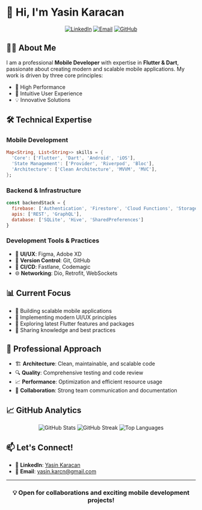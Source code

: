 # 👋 Hi, I'm Yasin Karacan

<div align="center">
  
[![LinkedIn](https://img.shields.io/badge/LinkedIn-0077B5?style=for-the-badge&logo=linkedin&logoColor=white)](https://www.linkedin.com/in/yasin-karacan-34914a214/)
[![Email](https://img.shields.io/badge/Email-D14836?style=for-the-badge&logo=gmail&logoColor=white)](mailto:yasin.karcn@gmail.com)
[![GitHub](https://img.shields.io/badge/GitHub-100000?style=for-the-badge&logo=github&logoColor=white)](https://github.com/yasinkaracan)

</div>

## 👨‍💻 About Me

I am a professional **Mobile Developer** with expertise in **Flutter & Dart**, passionate about creating modern and scalable mobile applications. My work is driven by three core principles:
- 🎯 High Performance
- 🎨 Intuitive User Experience
- 💡 Innovative Solutions

## 🛠️ Technical Expertise

### Mobile Development
```dart
Map<String, List<String>> skills = {
  'Core': ['Flutter', 'Dart', 'Android', 'iOS'],
  'State Management': ['Provider', 'Riverpod', 'Bloc'],
  'Architecture': ['Clean Architecture', 'MVVM', 'MVC'],
};
```

### Backend & Infrastructure
```javascript
const backendStack = {
  firebase: ['Authentication', 'Firestore', 'Cloud Functions', 'Storage'],
  apis: ['REST', 'GraphQL'],
  database: ['SQLite', 'Hive', 'SharedPreferences']
}
```

### Development Tools & Practices
- 🎨 **UI/UX**: Figma, Adobe XD
- 🔄 **Version Control**: Git, GitHub
- 📱 **CI/CD**: Fastlane, Codemagic
- 🌐 **Networking**: Dio, Retrofit, WebSockets

## 📊 Current Focus

- 📱 Building scalable mobile applications
- 🎨 Implementing modern UI/UX principles
- 🚀 Exploring latest Flutter features and packages
- 📖 Sharing knowledge and best practices

## 💼 Professional Approach

- 🏗️ **Architecture**: Clean, maintainable, and scalable code
- 🔍 **Quality**: Comprehensive testing and code review
- 📈 **Performance**: Optimization and efficient resource usage
- 🤝 **Collaboration**: Strong team communication and documentation

## 📈 GitHub Analytics

<div align="center">
  
![GitHub Stats](https://github-readme-stats-sigma-five.vercel.app/api?username=yasinkaracan&show_icons=true&theme=radical)
![GitHub Streak](https://github-readme-streak-stats-sigma-five.vercel.app/?user=yasinkaracan&theme=radical)
![Top Languages](https://github-readme-stats-sigma-five.vercel.app/api/top-langs/?username=yasinkaracan&layout=compact&theme=radical)

</div>

## 📫 Let's Connect!

- 💼 **LinkedIn**: [Yasin Karacan](https://www.linkedin.com/in/yasin-karacan-34914a214/)
- 📧 **Email**: [yasin.karcn@gmail.com](mailto:yasin.karcn@gmail.com)

---

<div align="center">
  
### 💡 Open for collaborations and exciting mobile development projects!

</div>
